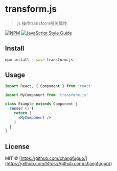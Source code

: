# transform.js

> js 操作transform相关属性

[![NPM](https://img.shields.io/npm/v/transform.js.svg)](https://www.npmjs.com/package/transform.js) [![JavaScript Style Guide](https://img.shields.io/badge/code_style-standard-brightgreen.svg)](https://standardjs.com)

## Install

```bash
npm install --save transform.js
```

## Usage

```jsx
import React, { Component } from 'react'

import MyComponent from 'transform.js'

class Example extends Component {
  render () {
    return (
      <MyComponent />
    )
  }
}
```

## License

MIT © [https://github.com/changfuguo/](https://github.com/https://github.com/changfuguo/)
